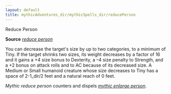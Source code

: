 ```yaml
---
layout: default
title: mythicAdventures_dir/mythicSpells_dir/reducePerson
---
```

Reduce Person

**Source** [_reduce person_](../spells_dir/reducePerson#_reduce-person)

You can decrease the target's size by up to two categories, to a minimum of Tiny. If the target shrinks two sizes, its weight decreases by a factor of 16 and it gains a +4 size bonus to Dexterity, a –4 size penalty to Strength, and a +2 bonus on attack rolls and to AC because of its decreased size. A Medium or Small humanoid creature whose size decreases to Tiny has a space of 2-1_dir/2 feet and a natural reach of 0 feet.

_Mythic reduce person_ counters and dispels [_mythic enlarge person_](../mythicAdventures_dir/mythicSpells_dir/enlargePerson).

